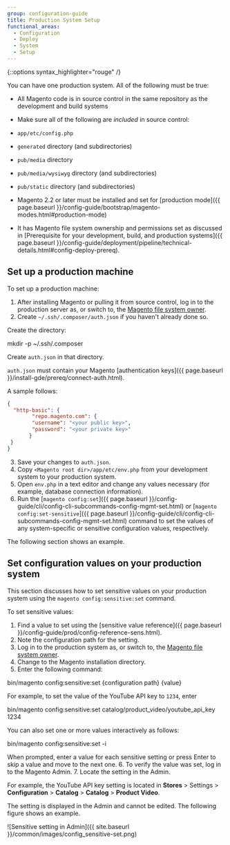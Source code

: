 ```yaml
---
group: configuration-guide
title: Production System Setup
functional_areas:
  - Configuration
  - Deploy
  - System
  - Setup
---
```


{::options syntax_highlighter="rouge" /}

You can have one production system. All of the following must be true:

* All Magento code is in source control in the same repository as the development and build systems
* Make sure all of the following are _included_ in source control:

 * `app/etc/config.php`
 * `generated` directory (and subdirectories)
 * `pub/media` directory
 * `pub/media/wysiwyg` directory (and subdirectories)
 * `pub/static` directory (and subdirectories)

* Magento 2.2 or later must be installed and set for [production mode]({{ page.baseurl }}/config-guide/bootstrap/magento-modes.html#production-mode)
* It has Magento file system ownership and permissions set as discussed in [Prerequisite for your development, build, and production systems]({{ page.baseurl }}/config-guide/deployment/pipeline/technical-details.html#config-deploy-prereq).

## Set up a production machine

To set up a production machine:

1. After installing Magento or pulling it from source control, log in to the production server as, or switch to, the [Magento file system owner](https://glossary.magento.com/magento-file-system-owner).
2. Create `~/.ssh/.composer/auth.json` if you haven't already done so.

 Create the directory:

  mkdir -p ~/.ssh/.composer

 Create `auth.json` in that directory.

 `auth.json` must contain your Magento [authentication keys]({{ page.baseurl }}/install-gde/prereq/connect-auth.html).

 A sample follows:

 ```json
{
   "http-basic": {
         "repo.magento.com": {
         "username": "<your public key>",
         "password": "<your private key>"
        }
  }
}
```
3. Save your changes to `auth.json`.
4. Copy `<Magento root dir>/app/etc/env.php` from your development system to your production system.
5. Open `env.php` in a text editor and change any values necessary (for example, database connection information).
6. Run the [`magento config:set`]({{ page.baseurl }}/config-guide/cli/config-cli-subcommands-config-mgmt-set.html) or [`magento config:set-sensitive`]({{ page.baseurl }}/config-guide/cli/config-cli-subcommands-config-mgmt-set.html) command to set the values of any system-specific or sensitive configuration values, respectively.

 The following section shows an example.

## Set configuration values on your production system

This section discusses how to set sensitive values on your production system using the `magento config:sensitive:set` command.

To set sensitive values:

1. Find a value to set using the [sensitive value reference]({{ page.baseurl }}/config-guide/prod/config-reference-sens.html).
2. Note the configuration path for the setting.
3. Log in to the production system as, or switch to, the [Magento file system owner](https://glossary.magento.com/magento-file-system-owner).
4. Change to the Magento installation directory.
5. Enter the following command:

  bin/magento config:sensitive:set {configuration path} {value}

 For example, to set the value of the YouTube API key to `1234`, enter

  bin/magento config:sensitive:set catalog/product_video/youtube_api_key 1234

 You can also set one or more values interactively as follows:

  bin/magento config:sensitive:set -i

 When prompted, enter a value for each sensitive setting or press Enter to skip a value and move to the next one.
6. To verify the value was set, log in to the Magento Admin.
7. Locate the setting in the Admin.

 For example, the YouTube API key setting is located in **Stores** > Settings > **Configuration** > **Catalog** > **Catalog** > **Product Video**.

 The setting is displayed in the Admin and cannot be edited. The following figure shows an example.

 ![Sensitive setting in Admin]({{ site.baseurl }}/common/images/config_sensitive-set.png)
